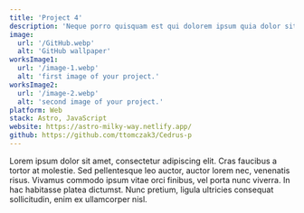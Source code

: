 ```yaml
---
title: 'Project 4'
description: 'Neque porro quisquam est qui dolorem ipsum quia dolor sit amet, consectetur, adipisci'
image:
  url: '/GitHub.webp'
  alt: 'GitHub wallpaper'
worksImage1:
  url: '/image-1.webp'
  alt: 'first image of your project.'
worksImage2:
  url: '/image-2.webp'
  alt: 'second image of your project.'
platform: Web
stack: Astro, JavaScript
website: https://astro-milky-way.netlify.app/
github: https://github.com/ttomczak3/Cedrus-p
---
```


Lorem ipsum dolor sit amet, consectetur adipiscing elit. Cras faucibus a tortor at molestie. Sed pellentesque leo auctor, auctor lorem nec, venenatis risus. Vivamus commodo ipsum vitae orci finibus, vel porta nunc viverra. In hac habitasse platea dictumst. Nunc pretium, ligula ultricies consequat sollicitudin, enim ex ullamcorper nisl.
